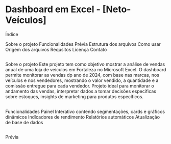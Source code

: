 # Dashboard em Excel - [Neto-Veículos]

Índice

Sobre o projeto
Funcionalidades
Prévia
Estrutura dos arquivos
Como usar
Origem dos arquivos
Requsitos 
Licença
Contato

##

Sobre o projeto
Este projeto tem como objetivo mostrar a análise de vendas anual de uma loja de veículos em Fortaleza no Microsoft Excel. O dashboard permite monitorar as vendas dp ano de 2024, com base nas marcas, nos veículos e nos vendedores, mostrando o valor vendido, a quantidade e a comissão entregue para cada vendedor.
Projeto ideal para monitorar o andamento das vendas, interpretar dados a tomar decisões específicas sobre estoques, insights de marketing para produtos específicos.

##

Funcionalidades 
Painel Interativo contendo segmentações, cards e gráficos dinâmicos
Indícadores de rendimento
Relatórios automáticos 
Atualização de base de dados

##

Prévia

